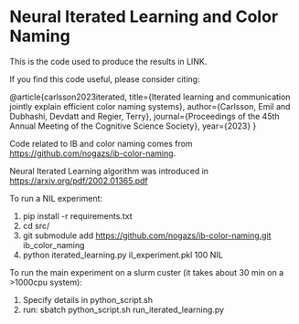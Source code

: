 # Neural Iterated Learning and Color Naming

This is the code used to produce the results in LINK.

If you find this code useful, please consider citing: 

@article{carlsson2023iterated,
  title={Iterated learning and communication jointly explain efficient color naming systems},
  author={Carlsson, Emil and Dubhashi, Devdatt and Regier, Terry},
  journal={Proceedings of the 45th Annual Meeting of the Cognitive Science Society},
  year={2023}
}

Code related to IB and color naming comes from https://github.com/nogazs/ib-color-naming.

Neural Iterated Learning algorithm was introduced in https://arxiv.org/pdf/2002.01365.pdf


To run a NIL experiment:
1. pip install -r requirements.txt
2. cd src/
3. git submodule add https://github.com/nogazs/ib-color-naming.git ib_color_naming
4. python iterated_learning.py il_experiment.pkl 100 NIL

To run the main experiment on a slurm custer (it takes about 30 min on a >1000cpu system):
1. Specify details in python_script.sh
2. run: sbatch python_script.sh run_iterated_learning.py
